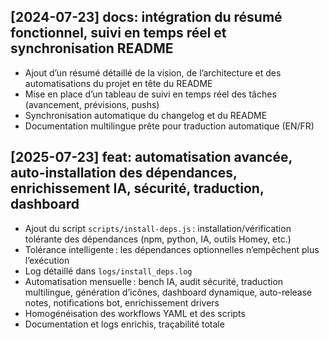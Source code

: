 ## [2024-07-23] docs: intégration du résumé fonctionnel, suivi en temps réel et synchronisation README
- Ajout d’un résumé détaillé de la vision, de l’architecture et des automatisations du projet en tête du README
- Mise en place d’un tableau de suivi en temps réel des tâches (avancement, prévisions, pushs)
- Synchronisation automatique du changelog et du README
- Documentation multilingue prête pour traduction automatique (EN/FR) 

## [2025-07-23] feat: automatisation avancée, auto-installation des dépendances, enrichissement IA, sécurité, traduction, dashboard
- Ajout du script `scripts/install-deps.js` : installation/vérification tolérante des dépendances (npm, python, IA, outils Homey, etc.)
- Tolérance intelligente : les dépendances optionnelles n’empêchent plus l’exécution
- Log détaillé dans `logs/install_deps.log`
- Automatisation mensuelle : bench IA, audit sécurité, traduction multilingue, génération d’icônes, dashboard dynamique, auto-release notes, notifications bot, enrichissement drivers
- Homogénéisation des workflows YAML et des scripts
- Documentation et logs enrichis, traçabilité totale 
